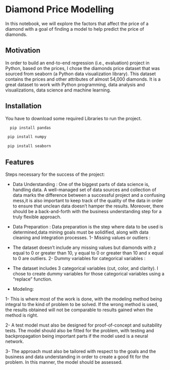 
# Diamond Price Modelling
In this notebook, we will explore the factors that affect the price of a diamond with a goal of finding a model to help predict the price of diamonds.

## Motivation
In order to build an end-to-end regression (i.e., evaluation) project in Python, based on the prices, I chose the diamonds price dataset that was sourced from seaborn (a Python data visualization library). This dataset contains the prices and other attributes of almost 54,000 diamonds. It is a great dataset to work with Python programming, data analysis and visualizations, data science and machine learning.

## Installation

You have to download some required Libraries to run the project.

```bash
  pip install pandas
```
 ```bash
  pip install numpy
```   
 ```bash
  pip install seaborn
``` 

## Features
Steps necessary for the success of the project:
- Data Understanding : One of the biggest parts of data science is, handling data. A well-managed set of data sources and collection of data marks the difference between a successful project and a confusing mess,it is also important to keep track of the quality of the data in order to ensure that unclean data doesn’t hamper the results. Moreover, there should be a back-and-forth with the business understanding step for a truly flexible approach.


- Data Preparation : Data preparation is the step where data to be used is determined,data mining goals must be solidified, along with data cleaning and integration processes.
1- Missing values or outliers :
- The dataset doesn’t include any missing values but diamonds with z equal to 0 or greater than 10, y equal to 0 or greater than 10 and x equal to 0 are outliers.
2- Dummy variables for categorical variables :
- The dataset includes 3 categorical variables (cut, color, and clarity). I chose to create dummy variables for those categorical variables using a “replace” function.

- Modeling: 

1- This is where most of the work is done, with the modeling method being integral to the kind of problem to be solved. If the wrong method is used, the results obtained will not be comparable to results gained when the method is right.

2- A test model must also be designed for proof-of-concept and suitability tests. The model should also be fitted for the problem, with testing and backpropagation being important parts if the model used is a neural network.

3- The approach must also be tailored with respect to the goals and the business and data understanding in order to create a good fit for the problem. In this manner, the model should be assessed.
